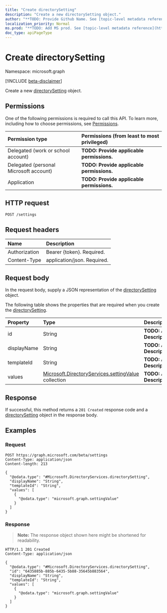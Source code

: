 ```yaml
---
title: "Create directorySetting"
description: "Create a new directorySetting object."
author: "**TODO: Provide Github Name. See [topic-level metadata reference](https://msgo.azurewebsites.net/add/document/guidelines/metadata.html#topic-level-metadata)**"
localization_priority: Normal
ms.prod: "**TODO: Add MS prod. See [topic-level metadata reference](https://msgo.azurewebsites.net/add/document/guidelines/metadata.html#topic-level-metadata)**"
doc_type: apiPageType
---
```


# Create directorySetting
Namespace: microsoft.graph

[!INCLUDE [beta-disclaimer](../../includes/beta-disclaimer.md)]

Create a new [directorySetting](../resources/directorysetting.md) object.

## Permissions
One of the following permissions is required to call this API. To learn more, including how to choose permissions, see [Permissions](/graph/permissions-reference).

|Permission type|Permissions (from least to most privileged)|
|:---|:---|
|Delegated (work or school account)|**TODO: Provide applicable permissions.**|
|Delegated (personal Microsoft account)|**TODO: Provide applicable permissions.**|
|Application|**TODO: Provide applicable permissions.**|

## HTTP request

<!-- {
  "blockType": "ignored"
}
-->
``` http
POST /settings
```

## Request headers
|Name|Description|
|:---|:---|
|Authorization|Bearer {token}. Required.|
|Content-Type|application/json. Required.|

## Request body
In the request body, supply a JSON representation of the [directorySetting](../resources/directorysetting.md) object.

The following table shows the properties that are required when you create the [directorySetting](../resources/directorysetting.md).

|Property|Type|Description|
|:---|:---|:---|
|id|String|**TODO: Add Description**|
|displayName|String|**TODO: Add Description**|
|templateId|String|**TODO: Add Description**|
|values|[Microsoft.DirectoryServices.settingValue](../resources/settingvalue.md) collection|**TODO: Add Description**|



## Response

If successful, this method returns a `201 Created` response code and a [directorySetting](../resources/directorysetting.md) object in the response body.

## Examples

### Request
<!-- {
  "blockType": "request",
  "name": "create_directorysetting_from_settings"
}
-->
``` http
POST https://graph.microsoft.com/beta/settings
Content-Type: application/json
Content-length: 213

{
  "@odata.type": "#Microsoft.DirectoryServices.directorySetting",
  "displayName": "String",
  "templateId": "String",
  "values": [
    {
      "@odata.type": "microsoft.graph.settingValue"
    }
  ]
}
```


### Response
>**Note:** The response object shown here might be shortened for readability.
<!-- {
  "blockType": "response",
  "truncated": true,
  "@odata.type": "Microsoft.DirectoryServices.directorySetting"
}
-->
``` http
HTTP/1.1 201 Created
Content-Type: application/json

{
  "@odata.type": "#Microsoft.DirectoryServices.directorySetting",
  "id": "6435885b-885b-6435-5b88-35645b883564",
  "displayName": "String",
  "templateId": "String",
  "values": [
    {
      "@odata.type": "microsoft.graph.settingValue"
    }
  ]
}
```

